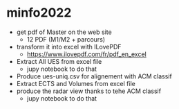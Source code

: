 # minfo2022

* get pdf of Master on the web site
  * 12 PDF (M1/M2 + parcours)
* transform it into excel with ILovePDF
  * https://www.ilovepdf.com/fr/pdf_en_excel
* Extract All UES from excel file
  * jupy notebook to do that
* Produce ues-uniq.csv for alignement with ACM classif
* Extract ECTS and Volumes from excel file
* produce the radar view thanks to tehe ACM classif
  * jupy notebook to do that 
